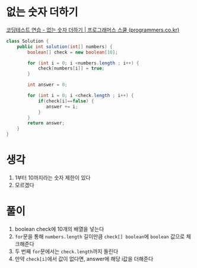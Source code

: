 # 없는 숫자 더하기
[코딩테스트 연습 \- 없는 숫자 더하기 | 프로그래머스 스쿨 (programmers.co.kr)](https://school.programmers.co.kr/learn/courses/30/lessons/86051)
```java
class Solution {
    public int solution(int[] numbers) {
        boolean[] check = new boolean[10];

        for (int i = 0; i <numbers.length ; i++) {
            check[numbers[i]] = true;
        }

        int answer = 0;

        for (int i = 0; i <check.length ; i++) {
            if(check[i]==false) {
               answer += i;
            }
        }
        return answer;
    }
}
```
# 생각
1. 1부터 10까지라는 숫자 제한이 있다
2. 모르겠다

# 풀이
1. boolean check에 10개의 배열을 넣는다 
2. `for`문을 통해 `numbers.length` 길이만큼 `check[] boolean`에 `boolean` 값으로 체크해준다
3. 두 번째 `for`문에서는 `check.length`까지 돌린다
4. 만약 `check[i]`에서 값이 없다면, answer에 해당 i값을 더해준다
